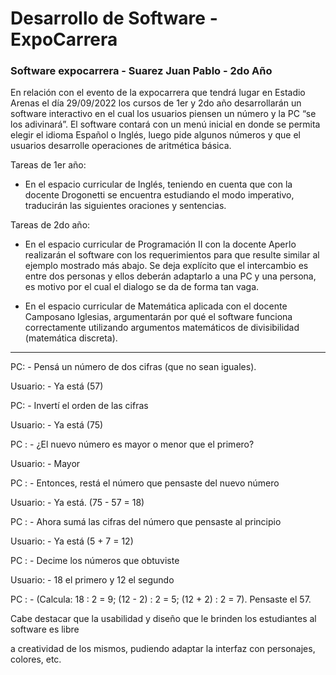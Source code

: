 # Desarrollo de Software - ExpoCarrera

### Software expocarrera - Suarez Juan Pablo - 2do Año


En relación con el evento de la expocarrera que tendrá lugar en Estadio Arenas el día 29/09/2022 los cursos de 1er y 2do año desarrollarán un software interactivo en el cual los usuarios piensen un número y la PC “se los adivinará”. El software contará con un menú inicial en donde se permita elegir el idioma Español o Inglés, luego pide algunos números y que el usuarios desarrolle operaciones de aritmética básica.

Tareas de 1er año:
- En el espacio curricular de Inglés, teniendo en cuenta que con la docente Drogonetti
se encuentra estudiando el modo imperativo, traducirán las siguientes oraciones y
sentencias.

Tareas de 2do año:
- En el espacio curricular de Programación II con la docente Aperlo realizarán el
software con los requerimientos para que resulte similar al ejemplo mostrado más
abajo. Se deja explícito que el intercambio es entre dos personas y ellos deberán
adaptarlo a una PC y una persona, es motivo por el cual el dialogo se da de forma
tan vaga.

- En el espacio curricular de Matemática aplicada con el docente Camposano Iglesias,
argumentarán por qué el software funciona correctamente utilizando argumentos
matemáticos de divisibilidad (matemática discreta).
---

PC: - Pensá un número de dos cifras (que no sean iguales).

Usuario: - Ya está (57)

PC: - Invertí el orden de las cifras

Usuario: - Ya está (75)

PC : - ¿El nuevo número es mayor o menor que el primero?

Usuario: - Mayor

PC : - Entonces, restá el número que pensaste del nuevo número

Usuario: - Ya está. (75 - 57 = 18)

PC : - Ahora sumá las cifras del número que pensaste al principio

Usuario: - Ya está (5 + 7 = 12)

PC : - Decime los números que obtuviste

Usuario: - 18 el primero y 12 el segundo

PC : - (Calcula: 18 : 2 = 9; (12 - 2) : 2 = 5; (12 + 2) : 2 = 7). Pensaste el 57.

Cabe destacar que la usabilidad y diseño que le brinden los estudiantes al software es libre

a creatividad de los mismos, pudiendo adaptar la interfaz con personajes, colores, etc.
